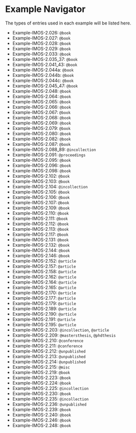 # Example Navigator

The types of entries used in each example will be listed here.

* Example-IMOS-2.026: `@book`
* Example-IMOS-2.027: `@book`
* Example-IMOS-2.028: `@book`
* Example-IMOS-2.029: `@book`
* Example-IMOS-2.033: `@book`
* Example-IMOS-2.035_37: `@book`
* Example-IMOS-2.041_43: `@book`
* Example-IMOS-2.044a: `@book`
* Example-IMOS-2.044b: `@book`
* Example-IMOS-2.044c: `@book`
* Example-IMOS-2.045_47: `@book`
* Example-IMOS-2.048: `@book`
* Example-IMOS-2.064: `@book`
* Example-IMOS-2.065: `@book`
* Example-IMOS-2.066: `@book`
* Example-IMOS-2.067: `@book`
* Example-IMOS-2.068: `@book`
* Example-IMOS-2.069: `@book`
* Example-IMOS-2.079: `@book`
* Example-IMOS-2.080: `@book`
* Example-IMOS-2.082: `@book`
* Example-IMOS-2.087: `@book`
* Example-IMOS-2.088_89: `@incollection`
* Example-IMOS-2.091: `@proceedings`
* Example-IMOS-2.095: `@book`
* Example-IMOS-2.096: `@book`
* Example-IMOS-2.098: `@book`
* Example-IMOS-2.102: `@book`
* Example-IMOS-2.103: `@book`
* Example-IMOS-2.104: `@incollection`
* Example-IMOS-2.105: `@book`
* Example-IMOS-2.106: `@book`
* Example-IMOS-2.107: `@book`
* Example-IMOS-2.109: `@book`
* Example-IMOS-2.110: `@book`
* Example-IMOS-2.111: `@book`
* Example-IMOS-2.112: `@book`
* Example-IMOS-2.113: `@book`
* Example-IMOS-2.117: `@book`
* Example-IMOS-2.131: `@book`
* Example-IMOS-2.132: `@book`
* Example-IMOS-2.144: `@book`
* Example-IMOS-2.146: `@book`
* Example-IMOS-2.152: `@article`
* Example-IMOS-2.157: `@article`
* Example-IMOS-2.158: `@article`
* Example-IMOS-2.162: `@article`
* Example-IMOS-2.164: `@article`
* Example-IMOS-2.165: `@article`
* Example-IMOS-2.170: `@article`
* Example-IMOS-2.177: `@article`
* Example-IMOS-2.179: `@article`
* Example-IMOS-2.189: `@article`
* Example-IMOS-2.190: `@article`
* Example-IMOS-2.191: `@article`
* Example-IMOS-2.195: `@article`
* Example-IMOS-2.203: `@incollection`, `@article`
* Example-IMOS-2.209: `@mastersthesis`, `@phdthesis`
* Example-IMOS-2.210: `@conference`
* Example-IMOS-2.211: `@conference`
* Example-IMOS-2.212: `@unpublished`
* Example-IMOS-2.213: `@unpublished`
* Example-IMOS-2.214: `@unpublished`
* Example-IMOS-2.215: `@misc`
* Example-IMOS-2.219: `@book`
* Example-IMOS-2.223: `@book`
* Example-IMOS-2.224: `@book`
* Example-IMOS-2.225: `@incollection`
* Example-IMOS-2.230: `@book`
* Example-IMOS-2.235: `@incollection`
* Example-IMOS-2.236: `@unpublished`
* Example-IMOS-2.239: `@book`
* Example-IMOS-2.240: `@book`
* Example-IMOS-2.246: `@book`
* Example-IMOS-2.248: `@book`
